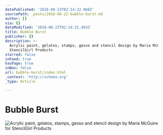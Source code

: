 ```yaml
---
datePublished: '2016-08-23T02:14:32.068Z'
sourcePath: _posts/2016-08-22-bubble-burst.md
author: []
via: {}
dateModified: '2016-08-23T02:14:31.493Z'
title: Bubble Burst
publisher: {}
description: >-
  Acrylic paint, gelatos, stamps, gesso and stencil design by Maria McGuire for
  StencilGirl Products
starred: false
inFeed: true
hasPage: true
inNav: false
url: bubble-burst/index.html
_context: 'http://schema.org'
_type: Article

---
```

# Bubble Burst
![Acrylic paint, gelatos, stamps, gesso and stencil design by Maria McGuire for StencilGirl Products](https://the-grid-user-content.s3-us-west-2.amazonaws.com/ef288bf2-af6c-440f-9536-bf9dfa55b961.jpg)